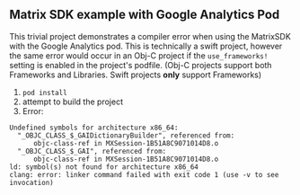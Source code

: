 Matrix SDK example with Google Analytics Pod
--------------------------------------------

This trivial project demonstrates a compiler error when using the MatrixSDK with
the Google Analytics pod. This is technically a swift project, however the same
error would occur in an Obj-C project if the `use_frameworks!` setting is
enabled in the project's podfile. (Obj-C projects support both Frameworks and
Libraries. Swift projects **only** support Frameworks)

1. `pod install`
2. attempt to build the project
3. Error:

```
Undefined symbols for architecture x86_64:
  "_OBJC_CLASS_$_GAIDictionaryBuilder", referenced from:
      objc-class-ref in MXSession-1B51A8C9071014D8.o
  "_OBJC_CLASS_$_GAI", referenced from:
      objc-class-ref in MXSession-1B51A8C9071014D8.o
ld: symbol(s) not found for architecture x86_64
clang: error: linker command failed with exit code 1 (use -v to see invocation)
```
